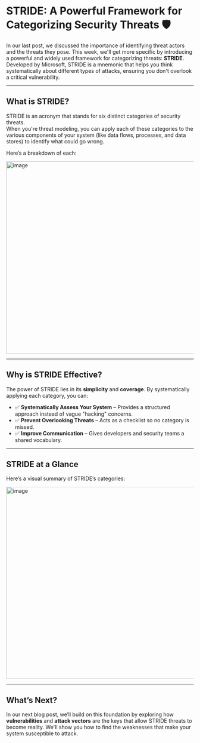 # STRIDE: A Powerful Framework for Categorizing Security Threats 🛡️

In our last post, we discussed the importance of identifying threat actors and the threats they pose. This week, we'll get more specific by introducing a powerful and widely used framework for categorizing threats: **STRIDE**. Developed by Microsoft, STRIDE is a mnemonic that helps you think systematically about different types of attacks, ensuring you don't overlook a critical vulnerability.

---

## What is STRIDE?

STRIDE is an acronym that stands for six distinct categories of security threats.  
When you're threat modeling, you can apply each of these categories to the various components of your system (like data flows, processes, and data stores) to identify what could go wrong.

Here’s a breakdown of each:

<img width="1536" height="515" alt="image" src="https://github.com/user-attachments/assets/d16305b4-aead-4b65-9dc0-e954bbfc7ae5" />

---

## Why is STRIDE Effective?

The power of STRIDE lies in its **simplicity** and **coverage**. By systematically applying each category, you can:

- ✅ **Systematically Assess Your System** – Provides a structured approach instead of vague "hacking" concerns.  
- ✅ **Prevent Overlooking Threats** – Acts as a checklist so no category is missed.  
- ✅ **Improve Communication** – Gives developers and security teams a shared vocabulary.  

---

## STRIDE at a Glance

Here’s a visual summary of STRIDE’s categories:  

<img width="769" height="514" alt="image" src="https://github.com/user-attachments/assets/f420e157-6c24-4535-89ea-c2a8457b2f14" />

---

## What’s Next?

In our next blog post, we’ll build on this foundation by exploring how **vulnerabilities** and **attack vectors** are the keys that allow STRIDE threats to become reality. We'll show you how to find the weaknesses that make your system susceptible to attack.
